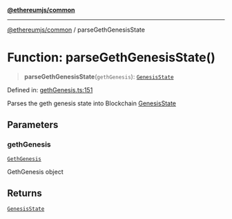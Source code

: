 [**@ethereumjs/common**](../README.md)

***

[@ethereumjs/common](../README.md) / parseGethGenesisState

# Function: parseGethGenesisState()

> **parseGethGenesisState**(`gethGenesis`): [`GenesisState`](../interfaces/GenesisState.md)

Defined in: [gethGenesis.ts:151](https://github.com/ethereumjs/ethereumjs-monorepo/blob/master/packages/common/src/gethGenesis.ts#L151)

Parses the geth genesis state into Blockchain [GenesisState](../interfaces/GenesisState.md)

## Parameters

### gethGenesis

[`GethGenesis`](../interfaces/GethGenesis.md)

GethGenesis object

## Returns

[`GenesisState`](../interfaces/GenesisState.md)
